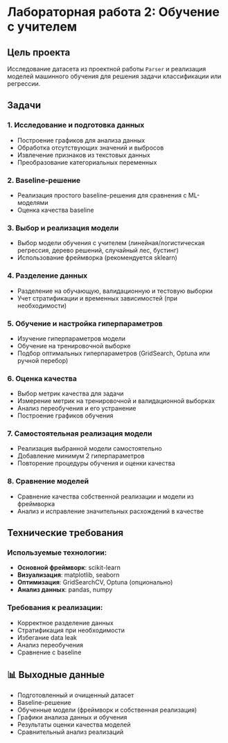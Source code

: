 # Лабораторная работа 2: Обучение с учителем

## Цель проекта
Исследование датасета из проектной работы `Parser` и реализация моделей машинного обучения для решения задачи классификации или регрессии.

## Задачи

### 1. Исследование и подготовка данных
- Построение графиков для анализа данных
- Обработка отсутствующих значений и выбросов
- Извлечение признаков из текстовых данных
- Преобразование категориальных переменных

### 2. Baseline-решение
- Реализация простого baseline-решения для сравнения с ML-моделями
- Оценка качества baseline

### 3. Выбор и реализация модели
- Выбор модели обучения с учителем (линейная/логистическая регрессия, дерево решений, случайный лес, бустинг)
- Использование фреймворка (рекомендуется sklearn)

### 4. Разделение данных
- Разделение на обучающую, валидационную и тестовую выборки
- Учет стратификации и временных зависимостей (при необходимости)

### 5. Обучение и настройка гиперпараметров
- Изучение гиперпараметров модели
- Обучение на тренировочной выборке
- Подбор оптимальных гиперпараметров (GridSearch, Optuna или ручной перебор)

### 6. Оценка качества
- Выбор метрик качества для задачи
- Измерение метрик на тренировочной и валидационной выборках
- Анализ переобучения и его устранение
- Построение графиков обучения

### 7. Самостоятельная реализация модели
- Реализация выбранной модели самостоятельно
- Добавление минимум 2 гиперпараметров
- Повторение процедуры обучения и оценки качества

### 8. Сравнение моделей
- Сравнение качества собственной реализации и модели из фреймворка
- Анализ и исправление значительных расхождений в качестве

## Технические требования

### Используемые технологии:
- **Основной фреймворк**: scikit-learn
- **Визуализация**: matplotlib, seaborn
- **Оптимизация**: GridSearchCV, Optuna (опционально)
- **Анализ данных**: pandas, numpy

### Требования к реализации:
- Корректное разделение данных
- Стратификация при необходимости
- Избегание data leak
- Анализ переобучения
- Сравнение с baseline

## 📊 Выходные данные
- Подготовленный и очищенный датасет
- Baseline-решение
- Обученные модели (фреймворк и собственная реализация)
- Графики анализа данных и обучения
- Результаты оценки качества моделей
- Сравнительный анализ реализаций